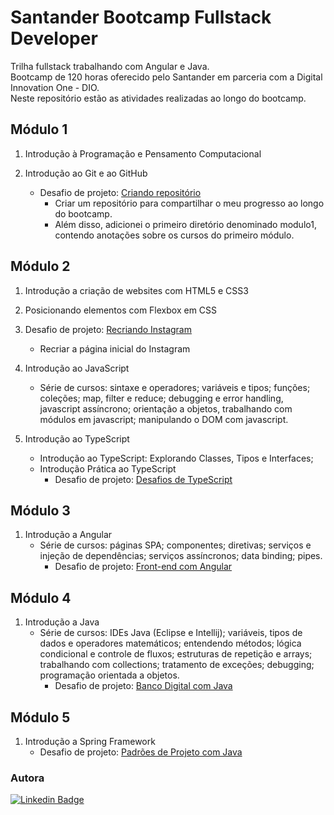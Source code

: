 # Santander Bootcamp Fullstack Developer

Trilha fullstack trabalhando com Angular e Java. <br>
Bootcamp de 120 horas oferecido pelo Santander em parceria com a Digital Innovation One - DIO. <br>
Neste repositório estão as atividades realizadas ao longo do bootcamp. <br>


## Módulo 1

1. Introdução à Programação e Pensamento Computacional

2. Introdução ao Git e ao GitHub

    * Desafio de projeto: [Criando repositório](https://github.com/arlenesantos/Santander-Bootcamp-DIO/tree/main/modulo1) 
        - Criar um repositório para compartilhar o meu progresso ao longo do bootcamp. 
        - Além disso, adicionei o primeiro diretório denominado modulo1, contendo anotações sobre os cursos do primeiro módulo. 

## Módulo 2 

1. Introdução a criação de websites com HTML5 e CSS3

2. Posicionando elementos com Flexbox em CSS

3. Desafio de projeto: [Recriando Instagram](https://github.com/arlenesantos/Santander-Bootcamp-DIO/tree/main/modulo2/recriando-instagram) 
    * Recriar a página inicial do Instagram

4. Introdução ao JavaScript
    * Série de cursos: sintaxe e operadores; variáveis e tipos; funções; coleções; map, filter e reduce; debugging e error handling, javascript assíncrono; orientação a objetos, trabalhando com módulos em javascript; manipulando o DOM com javascript.

5. Introdução ao TypeScript
    * Introdução ao TypeScript: Explorando Classes, Tipos e Interfaces;
    * Introdução Prática ao TypeScript
        * Desafio de projeto: [Desafios de TypeScript](https://github.com/arlenesantos/Santander-Bootcamp-DIO/tree/main/modulo2/desafios-typescript) 

## Módulo 3

1. Introdução a Angular
    * Série de cursos: páginas SPA; componentes; diretivas; serviços e injeção de dependências; serviços assíncronos; data binding; pipes.
        * Desafio de projeto: [Front-end com Angular](https://github.com/arlenesantos/Santander-Bootcamp-DIO/tree/main/modulo3/desafio-bookstore)

## Módulo 4

1. Introdução a Java
    * Série de cursos: IDEs Java (Eclipse e Intellij); variáveis, tipos de dados e operadores matemáticos; entendendo métodos; lógica condicional e controle de fluxos; estruturas de repetição e arrays; trabalhando com collections; tratamento de exceções; debugging; programação orientada a objetos. 
        * Desafio de projeto: [Banco Digital com Java](https://github.com/arlenesantos/Santander-Bootcamp-DIO/tree/main/modulo4/desafio-banco)

## Módulo 5

1. Introdução a Spring Framework
    * Desafio de projeto: [Padrões de Projeto com Java](https://github.com/arlenesantos/Santander-Bootcamp-DIO/tree/main/modulo5/java-design-patterns)
   


### Autora

[![Linkedin Badge](https://img.shields.io/badge/Arlene%20Santos-0077B5?style=for-the-badge&logo=linkedin&logoColor=white&link=https://www.linkedin.com/in/arlenesantos89/)](https://www.linkedin.com/in/arlenesantos89/) 


        

